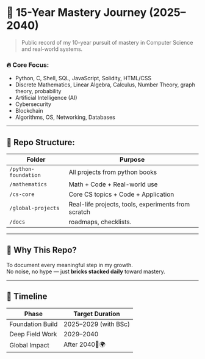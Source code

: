 # 🧱 15-Year Mastery Journey (2025–2040)

> Public record of my 10-year pursuit of mastery in Computer Science and real-world systems.

### 🔥 Core Focus:
- Python, C, Shell, SQL, JavaScript, Solidity, HTML/CSS
- Discrete Mathematics, Linear Algebra, Calculus, Number Theory, graph theory, probability 
- Artificial Intelligence (AI)
- Cybersecurity
- Blockchain
- Algorithms, OS, Networking, Databases 

---

## 📁 Repo Structure:

| Folder              | Purpose                                                  |
|---------------------|----------------------------------------------------------|
| `/python-foundation` | All projects from python books                          |
| `/mathematics`       | Math + Code + Real-world use                            |
| `/cs-core`           | Core CS topics + Code + Application                     |
| `/global-projects`   | Real-life projects, tools, experiments from scratch     |
| `/docs`              | roadmaps, checklists.                                   |

---

## 🧠 Why This Repo?

To document every meaningful step in my growth.  
No noise, no hype — just **bricks stacked daily** toward mastery.

---

## 📆 Timeline

| Phase              | Target Duration     |
|--------------------|---------------------|
| Foundation Build   | 2025–2029 (with BSc)|
| Deep Field Work    | 2029–2040           |
| Global Impact      | After 2040🧠🌍      |
